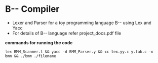 # **B-- Compiler**

- Lexer and Parser for a toy programming language B-- using Lex and Yacc
- For details of B-- language refer project_docs.pdf file

**commands for running the code**
>
    lex BMM_Scanner.l && yacc -d BMM_Parser.y && cc lex.yy.c y.tab.c -o bmm && ./bmm ./filename
